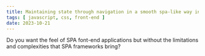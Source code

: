 ```yaml
---
title: Maintaining state through navigation in a smooth spa-like way in a static website
tags: [ javascript, css, front-end ]
date: 2023-10-21
---
```


Do you want the feel of SPA font-end applications but without the limitations and complexities that SPA frameworks
bring?

